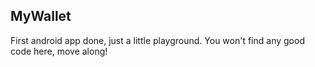 MyWallet
-----------------

First android app done, just a little playground. You won't find any good code here, move along!

